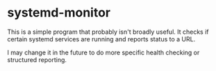 # systemd-monitor

This is a simple program that probably isn't broadly useful. It checks if
certain systemd services are running and reports status to a URL.

I may change it in the future to do more specific health checking or structured
reporting.
